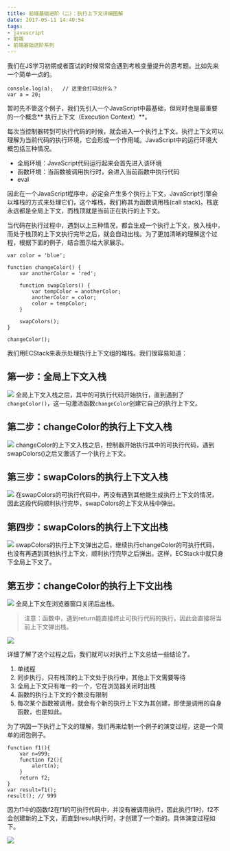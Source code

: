 ```yaml
---
title: 前端基础进阶（二）：执行上下文详细图解
date: 2017-05-11 14:40:54
tags:
- javascript
- 前端
- 前端基础进阶系列
---
```


我们在JS学习初期或者面试的时候常常会遇到考核变量提升的思考题。比如先来一个简单一点的。
```
console.log(a);   // 这里会打印出什么？
var a = 20;
```
暂时先不管这个例子，我们先引入一个JavaScript中最基础，但同时也是最重要的一个概念** 执行上下文（Execution Context）**。

<!--more-->

每次当控制器转到可执行代码的时候，就会进入一个执行上下文。执行上下文可以理解为当前代码的执行环境，它会形成一个作用域。JavaScript中的运行环境大概包括三种情况。
* 全局环境：JavaScript代码运行起来会首先进入该环境
* 函数环境：当函数被调用执行时，会进入当前函数中执行代码
* eval

因此在一个JavaScript程序中，必定会产生多个执行上下文，JavaScript引擎会以堆栈的方式来处理它们，这个堆栈，我们称其为函数调用栈(call stack)。栈底永远都是全局上下文，而栈顶就是当前正在执行的上下文。

当代码在执行过程中，遇到以上三种情况，都会生成一个执行上下文，放入栈中，而处于栈顶的上下文执行完毕之后，就会自动出栈。为了更加清晰的理解这个过程，根据下面的例子，结合图示给大家展示。

```
var color = 'blue';

function changeColor() {
    var anotherColor = 'red';

    function swapColors() {
        var tempColor = anotherColor;
        anotherColor = color;
        color = tempColor;
    }

    swapColors();
}

changeColor();
```

我们用ECStack来表示处理执行上下文组的堆栈。我们很容易知道：

## 第一步：全局上下文入栈
![](/images/front/2/1.png)
全局上下文入栈之后，其中的可执行代码开始执行，直到遇到了`changeColor()`，这一句激活函数`changeColor`创建它自己的执行上下文。

## 第二步：changeColor的执行上下文入栈
![](/images/front/2/2.png)
changeColor的上下文入栈之后，控制器开始执行其中的可执行代码，遇到swapColors()之后又激活了一个执行上下文。

## 第三步：swapColors的执行上下文入栈
![](/images/front/2/3.png)
在swapColors的可执行代码中，再没有遇到其他能生成执行上下文的情况，因此这段代码顺利执行完毕，swapColors的上下文从栈中弹出。

## 第四步：swapColors的执行上下文出栈
![](/images/front/2/4.png)
swapColors的执行上下文弹出之后，继续执行changeColor的可执行代码，也没有再遇到其他执行上下文，顺利执行完毕之后弹出。这样，ECStack中就只身下全局上下文了。

## 第五步：changeColor的执行上下文出栈
![](/images/front/2/5.png)
全局上下文在浏览器窗口关闭后出栈。

> 注意：函数中，遇到return能直接终止可执行代码的执行，因此会直接将当前上下文弹出栈。

![](/images/front/2/6.png)

详细了解了这个过程之后，我们就可以对执行上下文总结一些结论了。
1. 单线程
2. 同步执行，只有栈顶的上下文处于执行中，其他上下文需要等待
3. 全局上下文只有唯一的一个，它在浏览器关闭时出栈
4. 函数的执行上下文的个数没有限制
5. 每次某个函数被调用，就会有个新的执行上下文为其创建，即使是调用的自身函数，也是如此。

为了巩固一下执行上下文的理解，我们再来绘制一个例子的演变过程，这是一个简单的闭包例子。

```
function f1(){
    var n=999;
    function f2(){
        alert(n); 
    }
    return f2;
}
var result=f1();
result(); // 999
```

因为f1中的函数f2在f1的可执行代码中，并没有被调用执行，因此执行f1时，f2不会创建新的上下文，而直到result执行时，才创建了一个新的。具体演变过程如下。

![](/images/front/2/7.png)
